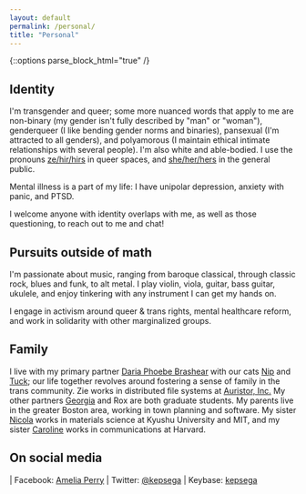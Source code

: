 ```yaml
---
layout: default
permalink: /personal/
title: "Personal"
---
```


{::options parse_block_html="true" /}

<div id="main" role="main">
<article class="wrap" itemscope itemtype="http://schema.org/Article">

## Identity

I'm transgender and queer; some more nuanced words that apply to me are non-binary (my gender isn't fully described by "man" or "woman"), genderqueer (I like bending gender norms and binaries), pansexual (I'm attracted to all genders), and polyamorous (I maintain ethical intimate relationships with several people). I'm also white and able-bodied. I use the pronouns [ze/hir/hirs](https://my.pronoun.is/ze/hir) in queer spaces, and [she/her/hers](https://my.pronoun.is/she/her) in the general public.

Mental illness is a part of my life: I have unipolar depression, anxiety with panic, and PTSD.

I welcome anyone with identity overlaps with me, as well as those questioning, to reach out to me and chat!


## Pursuits outside of math

I'm passionate about music, ranging from baroque classical, through classic rock, blues and funk, to alt metal. I play violin, viola, guitar, bass guitar, ukulele, and enjoy tinkering with any instrument I can get my hands on.

I engage in activism around queer & trans rights, mental healthcare reform, and work in solidarity with other marginalized groups.


## Family

I live with my primary partner [Daria Phoebe Brashear](https://dariaphoebe.com) with our cats [Nip](https://twitter.com/nipkitten) and [Tuck](https://twitter.com/tuckkitten); our life together revolves around fostering a sense of family in the trans community. Zie works in distributed file systems at [Auristor, Inc.](https://www.auristor.com) My other partners [Georgia](https://twitter.com/georgiasquyres) and Rox are both graduate students. My parents live in the greater Boston area, working in town planning and software. My sister [Nicola](https://electroceramics.mit.edu/index.php?option=com_content&view=article&id=99&Itemid=157) works in materials science at Kyushu University and MIT, and my sister [Caroline](https://otd.harvard.edu/about/team/caroline-perry) works in communications at Harvard.


## On social media

| Facebook: [Amelia Perry](https://fb.me/kepsega)
| Twitter: [@kepsega](https://twitter.com/kepsega)
| Keybase: [kepsega](https://keybase.io/kepsega)


</article>
</div>



